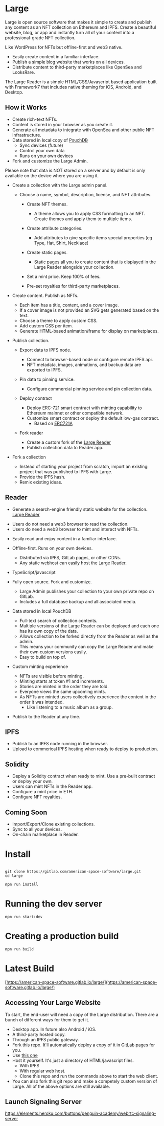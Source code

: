 
# Large
Large is open source software that makes it simple to create and publish any content as an NFT collection on Ethereum and IPFS. Create a beautiful website, blog, or app and instantly turn all of your content into a professional-grade NFT collection. 

Like WordPress for NFTs but offline-first and web3 native. 
* Easily create content in a familiar interface.
* Publish a simple blog website that works on all devices.
* Distribute content to third-party marketplaces like OpenSea and LooksRare.

The Large Reader is a simple HTML/CSS/Javascript based application built with Framework7 that includes native theming for iOS, Android, and Desktop. 

## How it Works

* Create rich-text NFTs.
* Content is stored in your browser as you create it.
* Generate all metadata to integrate with OpenSea and other public NFT infrastructure.
* Data stored in local copy of [PouchDB](https://pouchdb.com)
    * Sync devices (future)
    * Control your own data
    * Runs on your own devices
* Fork and customize the Large Admin.


Please note that data is NOT stored on a server and by default is only available on the device where you are using it.

* Create a collection with the Large admin panel. 

    * Choose a name, symbol, description, license, and NFT attributes.

        * Create NFT themes. 
            * A theme allows you to apply CSS formatting to an NFT. Create themes and apply them to multiple items. 

        * Create attribute categories.
            * Add attributes to give specific items special properties (eg Type, Hat, Shirt, Necklace)

        * Create static pages.
            * Static pages all you to create content that is displayed in the Large Reader alongside your collection.

        * Set a mint price. Keep 100% of fees. 

        * Pre-set royalties for third-party marketplaces. 


* Create content. Publish as NFTs.

    * Each item has a title, content, and a cover image.
    * If a cover image is not provided an SVG gets generated based on the text.
    * Choose a theme to apply custom CSS.
    * Add custom CSS per item.
    * Generate HTML-based animation/frame for display on marketplaces.

* Publish collection.

    * Export data to IPFS node.
        * Connect to browser-based node or configure remote IPFS api.
        * NFT metadata, images, animations, and backup data are exported to IPFS.

    * Pin data to pinning service.
        * Configure commercial pinning service and pin collection data.

    * Deploy contract
        * Deploy ERC-721 smart contract with minting capability to Ethereum mainnet or other compatible network.
        * Customize smart contract or deploy the default low-gas contract.
            * Based on [ERC721A](https://github.com/chiru-labs/ERC721A)

    * Fork reader
        * Create a custom fork of the [Large Reader](https://gitlab.com/ptoner/large-reader)
        * Publish collection data to Reader app.

* Fork a collection

    * Instead of starting your project from scratch, import an existing project that was published to IPFS with Large.
    * Provide the IPFS hash.
    * Remix existing ideas.

## Reader

* Generate a search-engine friendly static website for the collection. [Large Reader](https://gitlab.com/ptoner/large-reader)
 - Users do not need a web3 browser to read the collection.
 - Users do need a web3 browser to mint and interact with NFTs.

* Easily read and enjoy content in a familiar interface.

* Offline-first. Runs on your own devices.
    * Distributed via IPFS, GitLab pages, or other CDNs.
    * Any static webhost can easily host the Large Reader.

* TypeScript/javascript

* Fully open source. Fork and customize.
    * Large Admin publishes your collection to your own private repo on GitLab.
    * Includes a full database backup and all associated media. 

* Data stored in local PouchDB
    * Full-text search of collection contents.
    * Multiple versions of the Large Reader can be deployed and each one has its own copy of the data. 
    * Allows collection to be forked directly from the Reader as well as the admin. 
    * This means your community can copy the Large Reader and make their own custom versions easily.
    * Easy to build on top of. 

* Custom minting experience
    * NFTs are visible before minting.
    * Minting starts at token #1 and increments.
    * Stories are minted in the order they are told.
    * Everyone views the same upcoming mints.
    * As NFTs are minted users collectively experience the content in the order it was intended.
        * Like listening to a music album as a group.

* Publish to the Reader at any time.

## IPFS
* Publish to an IPFS node running in the browser.
* Upload to commerical IPFS hosting when ready to deploy to production. 

## Solidity
* Deploy a Solidity contract when ready to mint. Use a pre-built contract or deploy your own. 
* Users can mint NFTs in the Reader app.
* Configure a mint price in ETH.
* Configure NFT royalties.

## Coming Soon
* Import/Export/Clone existing collections.
* Sync to all your devices.
* On-chain marketplace in Reader.

# Install
```console

git clone https://gitlab.com/american-space-software/large.git
cd large

npm run install

```


# Running the dev server
```console
npm run start:dev
```

# Creating a production build
```console
npm run build
```

# Latest Build
[https://american-space-software.gitlab.io/large/](https://american-space-software.gitlab.io/large/)


## Accessing Your Large Website

To start, the end-user will need a copy of the Large distribution. There are a bunch of different ways for them to get it. 

* Desktop app. In future also Android / iOS.
* A third-party hosted copy.
* Through an IPFS public gateway.
* Fork this repo. It'll automatically deploy a copy of it in GitLab pages for you. 
* Use [this one](https://american-space-software.gitlab.io/large/)
* Host it yourself. It's just a directory of HTML/javascript files. 
    * With IPFS
    * With regular web host.
    * Clone this repo and run the commands above to start the web client. 
* You can also fork this git repo and make a competely custom version of Large. All of the above options are still available. 


## Launch Signaling Server
https://elements.heroku.com/buttons/penguin-academy/webrtc-signaling-server